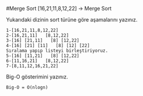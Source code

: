 #Merge Sort
[16,21,11,8,12,22] -> Merge Sort

Yukarıdaki dizinin sort türüne göre aşamalarını yazınız.
```
1-[16,21,11,8,12,22]
2-[16,21,11]   [8,12,22]
3-[16] [21,11]   [8] [12,22]
4-[16] [21] [11]   [8] [12] [22]
Sıralama yapıp listeyi birleştiriyoruz.
5-[16] [11,21]   [8] [12,22]
6-[11,16,21]   [8,12,22]
7-[8,11,12,16,21,22]
```

Big-O gösterimini yazınız.

`Big-O = O(nlogn)`
